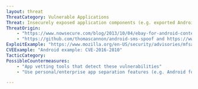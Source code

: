 ```yaml
---
layout: threat
ThreatCategory: Vulnerable Applications
Threat: Insecurely exposed application components (e.g. exported Android broadcast receivers, services, activities, or content providers)
ThreatOrigin:
    - "https://www.nowsecure.com/blog/2013/10/04/ebay-for-android-content-provider-injection-vulnerability/"
    - "https://github.com/thomascannon/android-sms-spoof and https://www.csc.ncsu.edu/faculty/jiang/smishing.html"
ExploitExample: "https://www.mozilla.org/en-US/security/advisories/mfsa2016-41/"
CVEExample: "Android example: CVE-2016-2810"
TacticCategory:
PossibleCountermeasures:
    - "App vetting tools that detect these vulnerabilities"
    - "Use personal/enterprise app separation features (e.g. Android for Work or Samsung KNOX Workspace) so that vulnerabilities in an enterprise app cannot be exploited by a personal app or vice versa."

---
```

